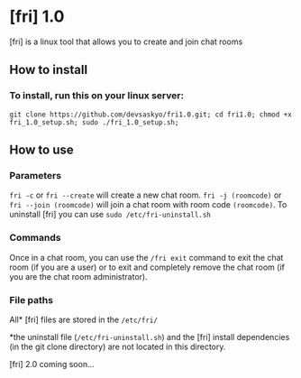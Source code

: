 # [fri] 1.0
[fri] is a linux tool that allows you to create and join chat rooms

## How to install
### To install, run this on your linux server:
`git clone https://github.com/devsaskyo/fri1.0.git; cd fri1.0; chmod +x fri_1.0_setup.sh; sudo ./fri_1.0_setup.sh;`

## How to use
### Parameters
`fri -c` or `fri --create` will create a new chat room.
`fri -j (roomcode)` or `fri --join (roomcode)` will join a chat room with room code `(roomcode)`.
To uninstall [fri] you can use `sudo /etc/fri-uninstall.sh`

### Commands
Once in a chat room, you can use the `/fri exit` command to exit the chat room (if you are a user) or to exit and completely remove the chat room (if you are the chat room administrator).

### File paths
All* [fri] files are stored in the `/etc/fri/`

*the uninstall file (`/etc/fri-uninstall.sh`) and the [fri] install dependencies (in the git clone directory) are not located in this directory.


[fri] 2.0 coming soon...
